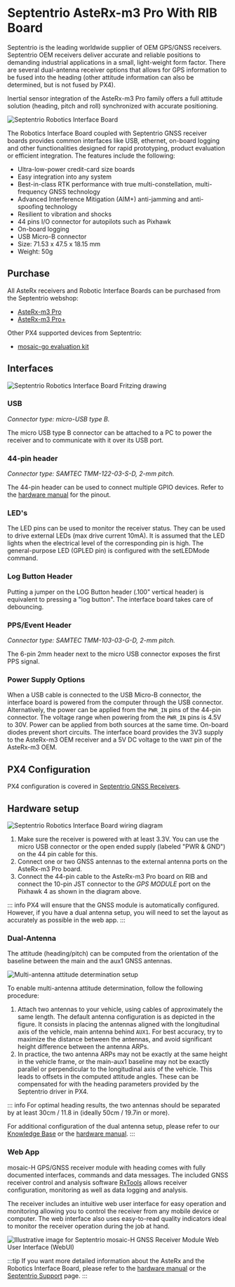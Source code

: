 # Septentrio AsteRx-m3 Pro With RIB Board

Septentrio is the leading worldwide supplier of OEM GPS/GNSS receivers.
Septentrio OEM receivers deliver accurate and reliable positions to demanding industrial applications in a small, light-weight form factor.
There are several dual-antenna receiver options that allows for GPS information to be fused into the heading (other attitude information can also be determined, but is not fused by PX4).

Inertial sensor integration of the AsteRx-m3 Pro family offers a full attitude solution (heading, pitch and roll) synchronized with accurate positioning.

![Septentrio Robotics Interface Board](../../assets/hardware/gps/septentrio_sbf/asterx_m3_and_rib_board.png)

The Robotics Interface Board coupled with Septentrio GNSS receiver boards provides common interfaces like USB, ethernet, on-board logging and other functionalities designed for rapid prototyping, product evaluation or efficient integration.
The features include the following:

- Ultra-low-power credit-card size boards
- Easy integration into any system
- Best-in-class RTK performance with true multi-constellation, multi-frequency GNSS technology
- Advanced Interference Mitigation (AIM+) anti-jamming and anti-spoofing technology
- Resilient to vibration and shocks
- 44 pins I/O connector for autopilots such as Pixhawk
- On-board logging
- USB Micro-B connector
- Size: 71.53 x 47.5 x 18.15 mm
- Weight: 50g

## Purchase

All AsteRx receivers and Robotic Interface Boards can be purchased from the Septentrio webshop:

- [AsteRx-m3 Pro](https://web.septentrio.com/l/858493/2022-04-19/xgrrz)
- [AsteRx-m3 Pro+](https://web.septentrio.com/l/858493/2022-04-19/xgrs3)

Other PX4 supported devices from Septentrio:

- [mosaic-go evaluation kit](../gps_compass/septentrio_mosaic-go.md)

## Interfaces

![Septentrio Robotics Interface Board Fritzing drawing](../../assets/hardware/gps/septentrio_sbf/rib.png)

### USB

_Connector type: micro-USB type B._

The micro USB type B connector can be attached to a PC to power the receiver and to communicate with it over its USB port.

### 44-pin header

_Connector type: SAMTEC TMM-122-03-S-D, 2-mm pitch._

The 44-pin header can be used to connect multiple GPIO devices.
Refer to the [hardware manual](https://web.septentrio.com/l/858493/2022-04-19/xgrsw) for the pinout.

### LED's

The LED pins can be used to monitor the receiver status.
They can be used to drive external LEDs (max drive current 10mA).
It is assumed that the LED lights when the electrical level of the corresponding pin is high.
The general-purpose LED (GPLED pin) is configured with the setLEDMode command.

### Log Button Header

Putting a jumper on the LOG Button header (.100" vertical header) is equivalent to pressing a "log button".
The interface board takes care of debouncing.

### PPS/Event Header

_Connector type: SAMTEC TMM-103-03-G-D, 2-mm pitch._

The 6-pin 2mm header next to the micro USB connector exposes the first PPS signal.

### Power Supply Options

When a USB cable is connected to the USB Micro-B connector, the interface board is powered from the computer through the USB connector.
Alternatively, the power can be applied from the `PWR_IN` pins of the 44-pin connector.
The voltage range when powering from the `PWR_IN` pins is 4.5V to 30V.
Power can be applied from both sources at the same time.
On-board diodes prevent short circuits.
The interface board provides the 3V3 supply to the AsteRx-m3 OEM receiver and a 5V DC voltage to the `VANT` pin of the AsteRx-m3 OEM.

## PX4 Configuration

PX4 configuration is covered in [Septentrio GNSS Receivers](../gps_compass/septentrio.md).

## Hardware setup

![Septentrio Robotics Interface Board wiring diagram](../../assets/hardware/gps/septentrio_sbf/rib_wiring.png)

1. Make sure the receiver is powered with at least 3.3V. You can use the micro USB connector or the open ended supply (labeled "PWR & GND") on the 44 pin cable for this.
2. Connect one or two GNSS antennas to the external antenna ports on the AsteRx-m3 Pro board.
3. Connect the 44-pin cable to the AsteRx-m3 Pro board on RIB and connect the 10-pin JST connector to the _GPS MODULE_ port on the Pixhawk 4 as shown in the diagram above.

::: info
PX4 will ensure that the GNSS module is automatically configured. However, if you have a dual
antenna setup, you will need to set the layout as accurately as possible in the web app.
:::

### Dual-Antenna

The attitude (heading/pitch) can be computed from the orientation of the baseline between the main and the aux1 GNSS antennas.

![Multi-antenna attitude determination setup](../../assets/hardware/gps/septentrio_sbf/multi-antenna_attitude_setup.png)

To enable multi-antenna attitude determination, follow the following procedure:

1. Attach two antennas to your vehicle, using cables of approximately the same length.
   The default antenna configuration is as depicted in the figure.
   It consists in placing the antennas aligned with the longitudinal axis of the vehicle, main antenna behind `AUX1`.
   For best accuracy, try to maximize the distance between the antennas, and avoid significant height difference between the antenna ARPs.
2. In practice, the two antenna ARPs may not be exactly at the same height in the vehicle frame, or the main-aux1 baseline may not be exactly parallel or perpendicular to the longitudinal axis of the vehicle.
   This leads to offsets in the computed attitude angles.
   These can be compensated for with the heading parameters provided by the Septentrio driver in PX4.

::: info
For optimal heading results, the two antennas should be separated by at least 30cm / 11.8 in (ideally 50cm / 19.7in or more).

For additional configuration of the dual antenna setup, please refer to our [Knowledge Base](https://support.septentrio.com/l/858493/2022-04-19/xgrsh) or the [hardware manual](https://web.septentrio.com/l/858493/2022-04-19/xgrsl).
:::

### Web App

mosaic-H GPS/GNSS receiver module with heading comes with fully documented interfaces, commands and data messages.
The included GNSS receiver control and analysis software [RxTools](https://web.septentrio.com/l/858493/2022-04-19/xgrss) allows receiver configuration,
monitoring as well as data logging and analysis.

The receiver includes an intuitive web user interface for easy operation and monitoring allowing you to control the receiver from any mobile device or computer.
The web interface also uses easy-to-read quality indicators ideal to monitor the receiver operation during the job at hand.

![Illustrative image for Septentrio mosaic-H GNSS Receiver Module Web User Interface (WebUI)](../../assets/hardware/gps/septentrio_sbf/septentrio_mosaic_a5_h_t_clas_gnss_module_receiverwebui.png)

:::tip
If you want more detailed information about the AsteRx and the Robotics Interface Board, please refer to the [hardware manual](https://web.septentrio.com/l/858493/2022-04-19/xgrsw) or the [Septentrio Support](https://support.septentrio.com/l/858493/2022-04-19/xgrsz) page.
:::
